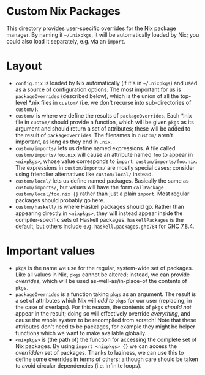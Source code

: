 # Custom Nix Packages #

This directory provides user-specific overrides for the Nix package manager. By naming it `~/.nixpkgs`, it will be automatically loaded by Nix; you could also load it separately, e.g. via an `import`.

# Layout #

 - `config.nix` is loaded by Nix automatically (if it's in `~/.nixpkgs`) and used as a source of configuration options. The most important for us is `packageOverrides` (described below), which is the union of all the top-level *.nix files in `custom/` (i.e. we don't recurse into sub-directories of `custom/`).
 - `custom/` is where we define the results of `packageOverrides`. Each *.nix file in `custom/` should provide a function, which will be given `pkgs` as its argument and should return a set of attributes; these will be added to the result of `packageOverrides`. The filenames in `custom/` aren't important, as long as they end in `.nix`.
 - `custom/imports/` lets us define named expressions. A file called `custom/imports/foo.nix` will cause an attribute named `foo` to appear in `<nixpkgs>`, whose value corresponds to `import custom/imports/foo.nix`. The expressions in `custom/imports/` are mostly special cases; consider using friendlier alternatives like `custom/local/` instead.
 - `custom/local/` lets us define named packages. Basically the same as `custom/imports/`, but values will have the form `callPackage custom/local/foo.nix {}` rather than just a plain `import`. Most regular packages should probably go here.
 - `custom/haskell/` is where Haskell packages should go. Rather than appearing directly in `<nixpkgs>`, they will instead appear inside the compiler-specific sets of Haskell packages. `haskellPackages` is the default, but others include e.g. `haskell.packages.ghc784` for GHC 7.8.4.

# Important values #

 - `pkgs` is the name we use for the regular, system-wide set of packages. Like all values in Nix, `pkgs` cannot be altered; instead, we can provide *overrides*, which will be used as-well-as/in-place-of the contents of `pkgs`.
 - `packageOverrides` is a function taking `pkgs` as an argument. The result is a set of attributes which Nix will *add to* `pkgs` for our user (replacing, in the case of overlaps). For this reason, the contents of `pkgs` *should not* appear in the result; doing so will effectively override *everything*, and cause the whole system to be recompiled from scratch! Note that these attributes don't need to be packages, for example they might be helper functions which we want to make available globally.
 - `<nixpkgs>` is (the path of) the function for accessing the complete set of Nix packages. By using `import <nixpkgs> {}` we can access the *overridden* set of packages. Thanks to laziness, we can use this to define some overrides in terms of others; although care should be taken to avoid circular dependencies (i.e. infinite loops).
